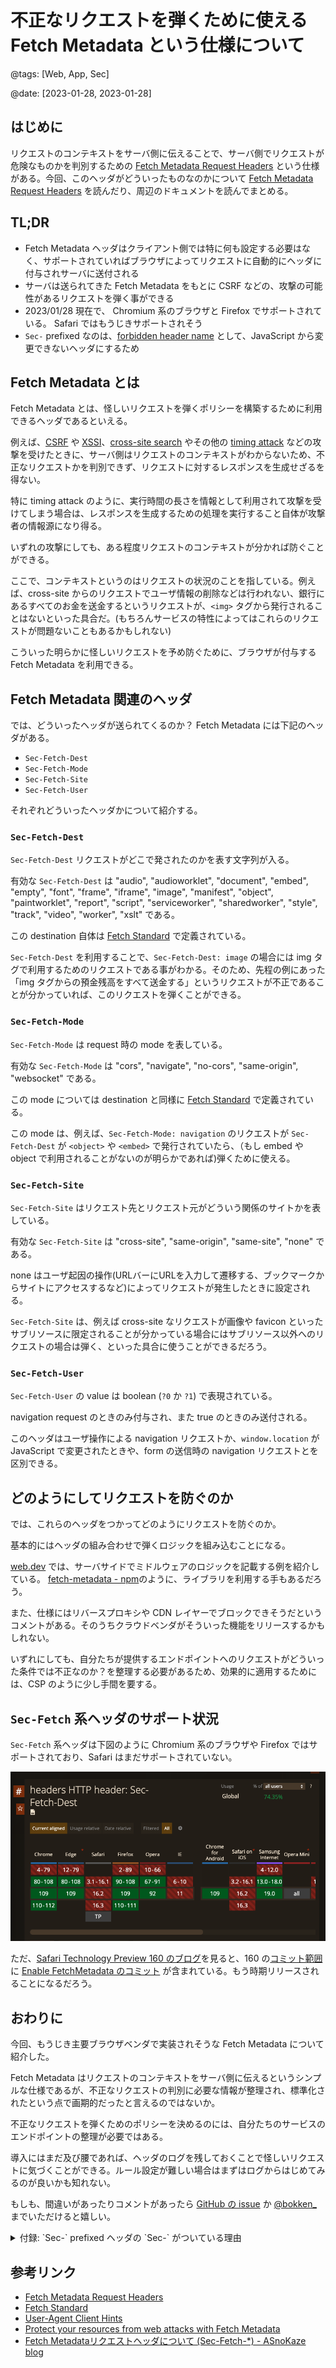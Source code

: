 # 不正なリクエストを弾くために使える Fetch Metadata という仕様について

@tags: [Web, App, Sec]

@date: [2023-01-28, 2023-01-28]

## はじめに

リクエストのコンテキストをサーバ側に伝えることで、サーバ側でリクエストが危険なものかを判別するための [Fetch Metadata Request Headers](https://www.w3.org/TR/fetch-metadata/) という仕様がある。今回、このヘッダがどういったものなのかについて [Fetch Metadata Request Headers](https://www.w3.org/TR/fetch-metadata/) を読んだり、周辺のドキュメントを読んでまとめる。

## TL;DR

* Fetch Metadata ヘッダはクライアント側では特に何も設定する必要はなく、サポートされていればブラウザによってリクエストに自動的にヘッダに付与されサーバに送付される
* サーバは送られてきた Fetch Metadata をもとに CSRF などの、攻撃の可能性があるリクエストを弾く事ができる
* 2023/01/28 現在で、 Chromium 系のブラウザと Firefox でサポートされている。 Safari ではもうじきサポートされそう
* `Sec-` prefixed なのは、[forbidden header name](https://fetch.spec.whatwg.org/#forbidden-request-header) として、JavaScript から変更できないヘッダにするため

## Fetch Metadata とは

Fetch Metadata とは、怪しいリクエストを弾くポリシーを構築するために利用できるヘッダであるといえる。

例えば、[CSRF](https://portswigger.net/web-security/csrf) や [XSSI](https://portswigger.net/research/json-hijacking-for-the-modern-web)、[cross-site search](https://xsleaks.dev/docs/attacks/xs-search/) やその他の [timing attack](https://owasp.org/www-pdf-archive/2018-02-05-AhmadAshraff.pdf) などの攻撃を受けたときに、サーバ側はリクエストのコンテキストがわからないため、不正なリクエストかを判別できず、リクエストに対するレスポンスを生成せざるを得ない。

特に timing attack のように、実行時間の長さを情報として利用されて攻撃を受けてしまう場合は、レスポンスを生成するための処理を実行すること自体が攻撃者の情報源になり得る。

いずれの攻撃にしても、ある程度リクエストのコンテキストが分かれば防ぐことができる。

ここで、コンテキストというのはリクエストの状況のことを指している。例えば、cross-site からのリクエストでユーザ情報の削除などは行われない、銀行にあるすべてのお金を送金するというリクエストが、`<img>` タグから発行されることはないといった具合だ。(もちろんサービスの特性によってはこれらのリクエストが問題ないこともあるかもしれない)

こういった明らかに怪しいリクエストを予め防ぐために、ブラウザが付与する Fetch Metadata を利用できる。

## Fetch Metadata 関連のヘッダ

では、どういったヘッダが送られてくるのか？ Fetch Metadata には下記のヘッダがある。

* `Sec-Fetch-Dest`
* `Sec-Fetch-Mode`
* `Sec-Fetch-Site`
* `Sec-Fetch-User`

それぞれどういったヘッダかについて紹介する。

### `Sec-Fetch-Dest`

`Sec-Fetch-Dest` リクエストがどこで発されたのかを表す文字列が入る。

有効な `Sec-Fetch-Dest` は "audio", "audioworklet", "document", "embed", "empty", "font", "frame", "iframe", "image", "manifest", "object", "paintworklet", "report", "script", "serviceworker", "sharedworker", "style", "track", "video", "worker", "xslt" である。

この destination 自体は [Fetch Standard](https://fetch.spec.whatwg.org/#concept-request-destination) で定義されている。

`Sec-Fetch-Dest` を利用することで、`Sec-Fetch-Dest: image` の場合には img タグで利用するためのリクエストである事がわかる。そのため、先程の例にあった 「img タグからの預金残高をすべて送金する」というリクエストが不正であることが分かっていれば、このリクエストを弾くことができる。

### `Sec-Fetch-Mode`

`Sec-Fetch-Mode` は request 時の mode を表している。

有効な `Sec-Fetch-Mode` は "cors", "navigate", "no-cors", "same-origin", "websocket" である。

この mode については destination と同様に [Fetch Standard](https://fetch.spec.whatwg.org/#concept-request-mode) で定義されている。

この mode は、例えば、`Sec-Fetch-Mode: navigation` のリクエストが `Sec-Fetch-Dest` が `<object>` や `<embed>` で発行されていたら、（もし embed や object で利用されることがないのが明らかであれば)弾くために使える。


### `Sec-Fetch-Site`

`Sec-Fetch-Site` はリクエスト先とリクエスト元がどういう関係のサイトかを表している。

有効な `Sec-Fetch-Site` は "cross-site", "same-origin", "same-site", "none" である。

none はユーザ起因の操作(URLバーにURLを入力して遷移する、ブックマークからサイトにアクセスするなど)によってリクエストが発生したときに設定される。

`Sec-Fetch-Site` は、例えば cross-site なリクエストが画像や favicon といったサブリソースに限定されることが分かっている場合にはサブリソース以外へのリクエストの場合は弾く、といった具合に使うことができるだろう。


### `Sec-Fetch-User`

`Sec-Fetch-User` の value は boolean (`?0` か `?1`) で表現されている。

navigation request のときのみ付与され、また true のときのみ送付される。

このヘッダはユーザ操作による navigation リクエストか、`window.location` が JavaScript で変更されたときや、form の送信時の navigation リクエストとを区別できる。

## どのようにしてリクエストを防ぐのか

では、これらのヘッダをつかってどのようにリクエストを防ぐのか。

基本的にはヘッダの組み合わせで弾くロジックを組み込むことになる。

[web.dev](https://web.dev/fetch-metadata/#implementing-a-resource-isolation-policy) では、サーバサイドでミドルウェアのロジックを記載する例を紹介している。
[fetch-metadata - npm](https://www.npmjs.com/package/fetch-metadata)のように、ライブラリを利用する手もあるだろう。

また、仕様にはリバースプロキシや CDN レイヤーでブロックできそうだというコメントがある。そのうちクラウドベンダがそういった機能をリリースするかもしれない。

いずれにしても、自分たちが提供するエンドポイントへのリクエストがどういった条件では不正なのか？を整理する必要があるため、効果的に適用するためには、CSP のように少し手間を要する。

## `Sec-Fetch` 系ヘッダのサポート状況

`Sec-Fetch` 系ヘッダは下図のように Chromium 系のブラウザや Firefox ではサポートされており、Safari はまだサポートされていない。

![Sec-Fetch header support](./img/sec-fetch-support.png)

ただ、[Safari Technology Preview 160 のブログ](https://webkit.org/blog/13639/release-notes-for-safari-technology-preview-160/)を見ると、160 の[コミット範囲](https://github.com/WebKit/WebKit/compare/ec9adcfcd3db270348a5b7a95cdf500bdccbf088...5ec07d1125db2d13bd0cde752cf580d87d7ff9f7) に [Enable FetchMetadata のコミット](https://github.com/WebKit/WebKit/commit/cb60df93ab8cb5be5252409d0f934a0b5fabe082) が含まれている。もう時期リリースされることになるだろう。

## おわりに

今回、もうじき主要ブラウザベンダで実装されそうな Fetch Metadata について紹介した。

Fetch Metadata はリクエストのコンテキストをサーバ側に伝えるというシンプルな仕様であるが、不正なリクエストの判別に必要な情報が整理され、標準化されたという点で画期的だったと言えるのではないか。

不正なリクエストを弾くためのポリシーを決めるのには、自分たちのサービスのエンドポイントの整理が必要ではある。

導入にはまだ及び腰であれば、ヘッダのログを残しておくことで怪しいリクエストに気づくことができる。ルール設定が難しい場合はまずはログからはじめてみるのが良いかも知れない。

もしも、間違いがあったりコメントがあったら [GitHub の issue](https://github.com/negibokken/bokken.io/issues) か [@bokken_](https://twitter.com/bokken_) までいただけると嬉しい。

<details>
    <summary>付録: `Sec-` prefixed ヘッダの `Sec-` がついている理由</summary>

### `Sec-` prefixed ヘッダの `Sec-` がついている理由

現状では、 `Sec-Fetch` や `Sec-CH-UA` などの prefix が存在している。

それぞれ、`Sec-Fetch` は [Fetch Metadata Request Headers](https://www.w3.org/TR/fetch-metadata/)、`Sec-CH-UA` は [User-Agent Client Hints](https://wicg.github.io/ua-client-hints/) で定義されている。


この `Sec-` prefix については、その答えは [Fetch Metadata Request Headers](https://www.w3.org/TR/fetch-metadata/#sec-prefix) に下記のように記載されている。

> Each of the headers defined in this document is prefixed with Sec-, which makes them all [forbidden header names](https://fetch.spec.whatwg.org/#forbidden-header-name), and therefore unmodifiable from JavaScript. This will prevent malicious websites from convincing user agents to send forged metadata along with requests, which should give sites a bit more confidence in their ability to respond reasonably to the advertised information.
>
> --- [Fetch Metadata Request Headers](https://www.w3.org/TR/fetch-metadata/#sec-prefix)

つまり、 `Sec-` prefixed な理由は、 [Fetch Standard](https://fetch.spec.whatwg.org) で定義されている forbidden header name にして JavaScript から変更できないようにするためとのこと。こうすることで malicious なサイトがヘッダを JavaScript で偽装してくることを防げる。

引用元の [Fetch Standard](https://fetch.spec.whatwg.org/#forbidden-request-header) にも下記のように記載されている。

> These are forbidden so the user agent remains in full control over them.
>
> Header names starting with `Sec-` are reserved to allow new headers to be minted that are safe from APIs using fetch that allow control over headers by developers, such as XMLHttpRequest. [XHR](https://fetch.spec.whatwg.org/#biblio-xhr)
>
> --- [Fetch Standard](https://fetch.spec.whatwg.org/#forbidden-request-header)

Header の仕様 ([5.1. Headers class - Fetch Standard](https://fetch.spec.whatwg.org/#headers-class)) に、 header の validate に関する定義があるが、forbidden reqeust-header の場合は無効と判定される。Header class のメソッドのうち変更が発生するメソッドでは validation のステップがあるため、forbidden な場合は処理が中断されるようになっている。

こうすることで、ヘッダが変更されないことを保証するようだ。

</details>

## 参考リンク

- [Fetch Metadata Request Headers](https://www.w3.org/TR/fetch-metadata/)
- [Fetch Standard](https://fetch.spec.whatwg.org)
- [User-Agent Client Hints](https://wicg.github.io/ua-client-hints/)
- [Protect your resources from web attacks with Fetch Metadata](https://web.dev/fetch-metadata/)
- [Fetch Metadataリクエストヘッダについて (Sec-Fetch-*) - ASnoKaze blog](https://asnokaze.hatenablog.com/entry/2019/02/15/013557)
